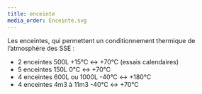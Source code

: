 ```yaml
---
title: enceinte
media_order: Enceinte.svg
---
```


Les enceintes, qui permettent un conditionnement thermique de l’atmosphère des SSE :

* 2 enceintes 500L +15°C ↔ +70°C (essais calendaires)
* 5 enceintes 150L 0°C ↔ +70°C
* 4 enceintes 600L ou 1000L -40°C ↔ +180°C
* 4 enceintes 4m3 à 11m3 -40°C ↔ +70°C